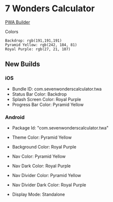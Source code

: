 # 7 Wonders Calculator

[PWA Builder](https://www.pwabuilder.com/publish?site=https://7wonderscalculator.com)

Colors

```
Backdrop: rgb(191,191,191)
Pyramid Yellow: rgb(242, 184, 81)
Royal Purple: rgb(27, 21, 107)
```

## New Builds

### iOS

- Bundle ID: com.sevenwonderscalculator.twa
- Status Bar Color: Backdrop
- Splash Screen Color: Royal Purple
- Progress Bar Color: Pyramid Yellow


### Android

- Package Id: "com.sevenwonderscalculator.twa"
- Theme Color: Pyramid Yellow
- Background Color: Royal Purple
- Nav Color: Pyramid Yellow
- Nav Dark Color: Royal Purple
- Nav Divider Color: Pyramid Yellow
- Nav Divider Dark Color: Royal Purple

- Display Mode: Standalone
